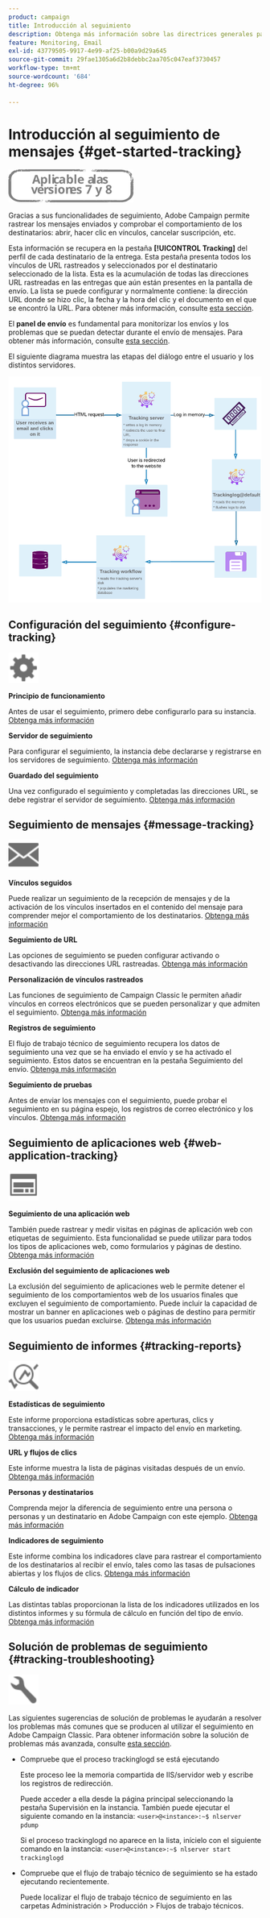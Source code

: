 ```yaml
---
product: campaign
title: Introducción al seguimiento
description: Obtenga más información sobre las directrices generales para el seguimiento en Adobe Campaign Classic
feature: Monitoring, Email
exl-id: 43779505-9917-4e99-af25-b00a9d29a645
source-git-commit: 29fae1305a6d2b8debbc2aa705c047eaf3730457
workflow-type: tm+mt
source-wordcount: '684'
ht-degree: 96%

---
```


# Introducción al seguimiento de mensajes {#get-started-tracking}

![](../../assets/common.svg)

Gracias a sus funcionalidades de seguimiento, Adobe Campaign permite rastrear los mensajes enviados y comprobar el comportamiento de los destinatarios: abrir, hacer clic en vínculos, cancelar suscripción, etc.

Esta información se recupera en la pestaña **[!UICONTROL Tracking]** del perfil de cada destinatario de la entrega. Esta pestaña presenta todos los vínculos de URL rastreados y seleccionados por el destinatario seleccionado de la lista. Esta es la acumulación de todas las direcciones URL rastreadas en las entregas que aún están presentes en la pantalla de envío. La lista se puede configurar y normalmente contiene: la dirección URL donde se hizo clic, la fecha y la hora del clic y el documento en el que se encontró la URL. Para obtener más información, consulte [esta sección](../../platform/using/editing-a-profile.md#tracking-tab).

El **panel de envío** es fundamental para monitorizar los envíos y los problemas que se puedan detectar durante el envío de mensajes. Para obtener más información, consulte [esta sección](delivery-dashboard.md).

El siguiente diagrama muestra las etapas del diálogo entre el usuario y los distintos servidores.

![](assets/tracking-diagram.png)

## Configuración del seguimiento {#configure-tracking}

<img src="assets/do-not-localize/icon-configure.svg" width="60px">

**Principio de funcionamiento**

Antes de usar el seguimiento, primero debe configurarlo para su instancia. [Obtenga más información](../../installation/using/deploying-an-instance.md#operating-principle)

**Servidor de seguimiento**

Para configurar el seguimiento, la instancia debe declararse y registrarse en los servidores de seguimiento. [Obtenga más información](../../installation/using/deploying-an-instance.md#tracking-server)

**Guardado del seguimiento**

Una vez configurado el seguimiento y completadas las direcciones URL, se debe registrar el servidor de seguimiento. [Obtenga más información](../../installation/using/deploying-an-instance.md#saving-tracking)

## Seguimiento de mensajes {#message-tracking}

<img src="assets/do-not-localize/icon-message-tracking.svg" width="60px">

**Vínculos seguidos**

Puede realizar un seguimiento de la recepción de mensajes y de la activación de los vínculos insertados en el contenido del mensaje para comprender mejor el comportamiento de los destinatarios. [Obtenga más información](how-to-configure-tracked-links.md)

**Seguimiento de URL**

Las opciones de seguimiento se pueden configurar activando o desactivando las direcciones URL rastreadas. [Obtenga más información](personalizing-url-tracking.md)

**Personalización de vínculos rastreados**

Las funciones de seguimiento de Campaign Classic le permiten añadir vínculos en correos electrónicos que se pueden personalizar y que admiten el seguimiento. [Obtenga más información](tracking-personalized-links.md)

**Registros de seguimiento**

El flujo de trabajo técnico de seguimiento recupera los datos de seguimiento una vez que se ha enviado el envío y se ha activado el seguimiento. Estos datos se encuentran en la pestaña Seguimiento del envío. [Obtenga más información](accessing-the-tracking-logs.md)

**Seguimiento de pruebas**

Antes de enviar los mensajes con el seguimiento, puede probar el seguimiento en su página espejo, los registros de correo electrónico y los vínculos. [Obtenga más información](testing-tracking.md)

## Seguimiento de aplicaciones web {#web-application-tracking}

<img src="assets/do-not-localize/icon-web-app.svg" width="60px">

**Seguimiento de una aplicación web**

También puede rastrear y medir visitas en páginas de aplicación web con etiquetas de seguimiento. Esta funcionalidad se puede utilizar para todos los tipos de aplicaciones web, como formularios y páginas de destino. [Obtenga más información](../../web/using/tracking-a-web-application.md)

**Exclusión del seguimiento de aplicaciones web**

La exclusión del seguimiento de aplicaciones web le permite detener el seguimiento de los comportamientos web de los usuarios finales que excluyen el seguimiento de comportamiento. Puede incluir la capacidad de mostrar un banner en aplicaciones web o páginas de destino para permitir que los usuarios puedan excluirse. [Obtenga más información](../../web/using/web-application-tracking-opt-out.md)

## Seguimiento de informes {#tracking-reports}

<img src="assets/do-not-localize/icon_monitor.svg" width="60px">

**Estadísticas de seguimiento**

Este informe proporciona estadísticas sobre aperturas, clics y transacciones, y le permite rastrear el impacto del envío en marketing. [Obtenga más información](../../reporting/using/delivery-reports.md#tracking-statistics)

**URL y flujos de clics**

Este informe muestra la lista de páginas visitadas después de un envío. [Obtenga más información](../../reporting/using/delivery-reports.md#urls-and-click-streams)

**Personas y destinatarios**

Comprenda mejor la diferencia de seguimiento entre una persona o personas y un destinatario en Adobe Campaign con este ejemplo. [Obtenga más información](../../reporting/using/person-people-recipients.md)

**Indicadores de seguimiento**

Este informe combina los indicadores clave para rastrear el comportamiento de los destinatarios al recibir el envío, tales como las tasas de pulsaciones abiertas y los flujos de clics. [Obtenga más información](../../reporting/using/delivery-reports.md#tracking-indicators)

**Cálculo de indicador**

Las distintas tablas proporcionan la lista de los indicadores utilizados en los distintos informes y su fórmula de cálculo en función del tipo de envío. [Obtenga más información](../../reporting/using/indicator-calculation.md)

## Solución de problemas de seguimiento {#tracking-troubleshooting}

<img src="assets/do-not-localize/icon-troubleshooting.svg" width="60px">

Las siguientes sugerencias de solución de problemas le ayudarán a resolver los problemas más comunes que se producen al utilizar el seguimiento en Adobe Campaign Classic. Para obtener información sobre la solución de problemas más avanzada, consulte [esta sección](tracking-troubleshooting.md).

* Compruebe que el proceso trackinglogd se está ejecutando

   Este proceso lee la memoria compartida de IIS/servidor web y escribe los registros de redirección.

   Puede acceder a ella desde la página principal seleccionando la pestaña Supervisión en la instancia. También puede ejecutar el siguiente comando en la instancia: `<user>@<instance>:~$ nlserver pdump`

   Si el proceso trackinglogd no aparece en la lista, inícielo con el siguiente comando en la instancia: `<user>@<instance>:~$ nlserver start trackinglogd`

* Compruebe que el flujo de trabajo técnico de seguimiento se ha estado ejecutando recientemente.

   Puede localizar el flujo de trabajo técnico de seguimiento en las carpetas Administración > Producción > Flujos de trabajo técnicos.
